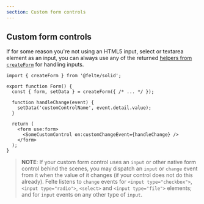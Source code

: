 ```yaml
---
section: Custom form controls
---
```


## Custom form controls

If for some reason you're not using an HTML5 input, select or textarea element as an input, you can always use any of the returned [helpers from `createForm`](/docs/solid/helper-functions) for handling inputs.

```tsx
import { createForm } from '@felte/solid';

export function Form() {
  const { form, setData } = createForm({ /* ... */ });

  function handleChange(event) {
    setData('customControlName', event.detail.value);
  }

  return (
    <form use:form>
      <SomeCustomControl on:customChangeEvent={handleChange} />
    </form>
  );
}
```

> **NOTE**: If your custom form control uses an `input` or other native form control behind the scenes, you may dispatch an `input` or `change` event from it when the value of it changes (if your control does not do this already). Felte listens to `change` events for `<input type="checkbox">`, `<input type="radio">`, `<select>` and `<input type="file">` elements; and for `input` events on any other type of `input`.
